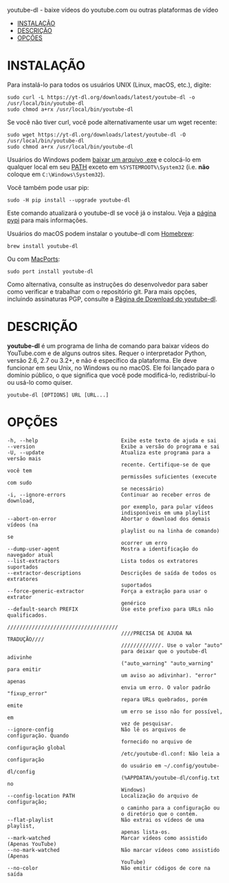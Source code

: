 youtube-dl - baixe vídeos do youtube.com ou outras plataformas de vídeo

- [INSTALAÇÃO](#instalação)
- [DESCRIÇÃO](#descrição)
- [OPÇÕES](#opções)

# INSTALAÇÃO

Para instalá-lo para todos os usuários UNIX (Linux, macOS, etc.), digite:

    sudo curl -L https://yt-dl.org/downloads/latest/youtube-dl -o /usr/local/bin/youtube-dl
    sudo chmod a+rx /usr/local/bin/youtube-dl

Se você não tiver curl, você pode alternativamente usar um wget recente:

    sudo wget https://yt-dl.org/downloads/latest/youtube-dl -O /usr/local/bin/youtube-dl
    sudo chmod a+rx /usr/local/bin/youtube-dl

Usuários do Windows podem [baixar um arquivo .exe](https://yt-dl.org/latest/youtube-dl.exe) e colocá-lo em qualquer local em seu [PATH](https://en.wikipedia.org/wiki/PATH_%28variable%29) exceto em `%SYSTEMROOT%\System32` (i.e. **não** coloque em `C:\Windows\System32`).

Você também pode usar pip:

    sudo -H pip install --upgrade youtube-dl
    
Este comando atualizará o youtube-dl se você já o instalou. Veja a [página pypi](https://pypi.python.org/pypi/youtube_dl) para mais informações.

Usuários do macOS podem instalar o youtube-dl com [Homebrew](https://brew.sh/):

    brew install youtube-dl

Ou com [MacPorts](https://www.macports.org/):

    sudo port install youtube-dl

Como alternativa, consulte as instruções do desenvolvedor para saber como verificar e trabalhar com o repositório git. Para mais opções, incluindo assinaturas PGP, consulte a [Página de Download do youtube-dl](https://ytdl-org.github.io/youtube-dl/download.html).

# DESCRIÇÃO
**youtube-dl** é um programa de linha de comando para baixar vídeos do YouTube.com e de alguns outros sites. Requer o interpretador Python, versão 2.6, 2.7 ou 3.2+, e não é específico da plataforma. Ele deve funcionar em seu Unix, no Windows ou no macOS. Ele foi lançado para o domínio público, o que significa que você pode modificá-lo, redistribuí-lo ou usá-lo como quiser.

    youtube-dl [OPTIONS] URL [URL...]

# OPÇÕES
    -h, --help                           Exibe este texto de ajuda e sai
    --version                            Exibe a versão do programa e sai
    -U, --update                         Atualiza este programa para a versão mais
                                         recente. Certifique-se de que você tem
                                         permissões suficientes (execute com sudo
                                         se necessário)
    -i, --ignore-errors                  Continuar ao receber erros de download, 
                                         por exemplo, para pular vídeos
                                         indisponíveis em uma playlist
    --abort-on-error                     Abortar o download dos demais vídeos (na
                                         playlist ou na linha de comando) se
                                         ocorrer um erro
    --dump-user-agent                    Mostra a identificação do navegador atual
    --list-extractors                    Lista todos os extratores suportados
    --extractor-descriptions             Descrições de saída de todos os extratores
                                         suportados
    --force-generic-extractor            Força a extração para usar o extrator
                                         genérico
    --default-search PREFIX              Use este prefixo para URLs não qualificados.
                                         ////////////////////////////////////
                                         ////PRECISA DE AJUDA NA TRADUÇÃO////
                                         /////////////. Use o valor "auto"
                                         para deixar que o youtube-dl adivinhe
                                         ("auto_warning" "auto_warning" para emitir
                                         um aviso ao adivinhar). "error" apenas
                                         envia um erro. O valor padrão "fixup_error"
                                         repara URLs quebrados, porém emite
                                         um erro se isso não for possível, em
                                         vez de pesquisar.
    --ignore-config                      Não lê os arquivos de configuração. Quando
                                         fornecido no arquivo de configuração global
                                         /etc/youtube-dl.conf: Não leia a configuração
                                         do usuário em ~/.config/youtube-dl/config
                                         (%APPDATA%/youtube-dl/config.txt no
                                         Windows)
    --config-location PATH               Localização do arquivo de configuração;
                                         o caminho para a configuração ou 
                                         o diretório que o contém.
    --flat-playlist                      Não extrai os vídeos de uma playlist,
                                         apenas lista-os. 
    --mark-watched                       Marcar vídeos como assistido (Apenas YouTube)
    --no-mark-watched                    Não marcar vídeos como assistido (Apenas
                                         YouTube)
    --no-color                           Não emitir códigos de core na saída
